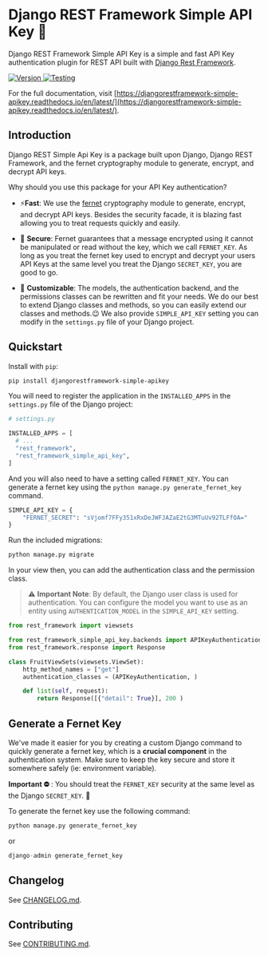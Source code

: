 # Django REST Framework Simple API Key 🔐

Django REST Framework Simple API Key is a simple and fast API Key authentication plugin for REST API built with [Django Rest Framework](https://www.django-rest-framework.org/).

<div>
  <a href="https://badge.fury.io/py/djangorestframework-simple-apikey">
      <img src="https://badge.fury.io/py/djangorestframework-simple-apikey.svg" alt="Version"/>
  </a>
  <a href="https://github.com/koladev32/djangorestframework-simple-apikey/actions/workflows/ci-cd.yml">
      <img src="https://github.com/koladev32/djangorestframework-simple-apikey/actions/workflows/ci-cd.yml/badge.svg" alt="Testing"/>
  </a>
</div>

For the full documentation, visit [https://djangorestframework-simple-apikey.readthedocs.io/en/latest/](https://djangorestframework-simple-apikey.readthedocs.io/en/latest/).

## Introduction

Django REST Simple Api Key is a package built upon Django, Django REST Framework, and the fernet cryptography module to generate, encrypt, and decrypt API keys.

Why should you use this package for your API Key authentication?

* ⚡**️Fast**: We use the [fernet](https://cryptography.io/en/latest/fernet/) cryptography module to generate, encrypt, and decrypt API keys. Besides the security facade, it is blazing fast allowing you to treat requests quickly and easily.
    
* 🔐 **Secure**: Fernet guarantees that a message encrypted using it cannot be manipulated or read without the key, which we call `FERNET_KEY`. As long as you treat the fernet key used to encrypt and decrypt your users API Keys at the same level you treat the Django `SECRET_KEY`, you are good to go.
    
* 🔧 **Customizable**: The models, the authentication backend, and the permissions classes can be rewritten and fit your needs. We do our best to extend Django classes and methods, so you can easily extend our classes and methods.😉 We also provide `SIMPLE_API_KEY` setting you can modify in the `settings.py` file of your Django project.
    

## Quickstart

Install with `pip`:

```bash
pip install djangorestframework-simple-apikey
```

You will need to register the application in the `INSTALLED_APPS` in the `settings.py` file of the Django project:

```python
# settings.py

INSTALLED_APPS = [
  # ...
  "rest_framework",
  "rest_framework_simple_api_key",
]
```

And you will also need to have a setting called `FERNET_KEY`. You can generate a fernet key using the `python manage.py generate_fernet_key` command.

```python
SIMPLE_API_KEY = {
    "FERNET_SECRET": "sVjomf7FFy351xRxDeJWFJAZaE2tG3MTuUv92TLFfOA="
}
```

Run the included migrations:

```bash
python manage.py migrate
```

In your view then, you can add the authentication class and the permission class.

> ⚠️ **Important Note**: By default, the Django user class is used for authentication. You can configure the model you want to use as an entity using `AUTHENTICATION_MODEL` in the `SIMPLE_API_KEY` setting.

```python
from rest_framework import viewsets

from rest_framework_simple_api_key.backends import APIKeyAuthentication
from rest_framework.response import Response

class FruitViewSets(viewsets.ViewSet):
    http_method_names = ["get"]
    authentication_classes = (APIKeyAuthentication, )

    def list(self, request):
        return Response([{"detail": True}], 200 )
```

## Generate a Fernet Key
We've made it easier for you by creating a custom Django command to quickly generate a fernet key, which is a **crucial component** in the authentication system. Make sure to keep the key secure and store it somewhere safely (ie: environment variable). 

**Important ⛔️** : You should treat the `FERNET_KEY` security at the same level as the Django `SECRET_KEY`. 🫡

To generate the fernet key use the following command:

```python
python manage.py generate_fernet_key
```
or 

```python
django-admin generate_fernet_key
```

## Changelog

See [CHANGELOG.md](https://github.com/koladev32/djangorestframework-simple-apikey/blob/main/CHANGELOG.md).

## Contributing

See [CONTRIBUTING.md](https://github.com/koladev32/djangorestframework-simple-apikey/blob/main/CONTRIBUTING.md).